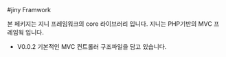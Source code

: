 #jiny Framwork

본 페키지는 지니 프레임워크의 core 라이브러리 입니다.
지니는 PHP기반의 MVC 프레임웍 입니다.

- V0.0.2
기본적인 MVC 컨트롤러 구조파일을 담고 있습니다.
